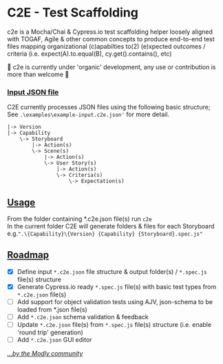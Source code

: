 # C2E - Test Scaffolding

c2e is a Mocha/Chai & Cypress.io test scaffolding helper loosely aligned with TOGAF, Agile & other common concepts to produce end-to-end test files mapping organizational (c)apabilties to(2) (e)xpected outcomes / criteria (i.e. expect(A).to.equal(B), cy.get().contains(), etc)

🚨 c2e is currently under 'organic' development, any use or contribution is more than welcome 🙏

### <u>Input JSON file</u>

C2E currently processes JSON files using the following basic structure;</br>
See `.\examples\example-input.c2e.json'` for more detail.

```
|-> Version
|-> Capability
    \-> Storyboard
        |-> Action(s)
        \-> Scene(s)
            |-> Action(s)
            \-> User Story(s)
                |-> Action(s)
                \-> Criteria(s)
                    \-> Expectation(s)
```

## <u>Usage</u>

From the folder containing \*.c2e.json file(s) run `c2e`</br>
In the current folder C2E will generate folders & files for each Storyboard e.g.`".\{Capability}\{Version} {Capability} {Storyboard}.spec.js"`

## <u>Roadmap</u>

- [x] Define input `*.c2e.json` file structure & output folder(s) / `*.spec.js` file(s) structure
- [x] Generate Cypress.io ready `*.spec.js` file(s) with basic test types from `*.c2e.json` file(s)
- [ ] Add support for object validation tests using AJV, json-schema to be loaded from \*.json file(s)
- [ ] Add `*.c2e.json` schema validation & feedback
- [ ] Update `*.c2e.json` file(s) from `*.spec.js` file(s) structure (i.e. enable 'round trip' generation)
- [ ] Add `*.c2e.json` GUI editor

<i>[...by the Modly community](mailto:community@modlycrew.com)</i>

